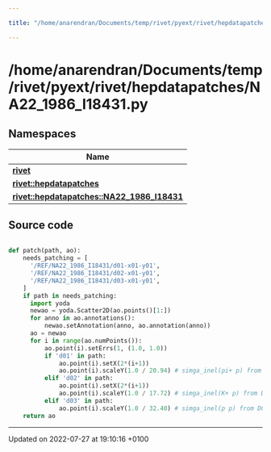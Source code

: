 ```yaml
---

title: "/home/anarendran/Documents/temp/rivet/pyext/rivet/hepdatapatches/NA22_1986_I18431.py"

---
```


# /home/anarendran/Documents/temp/rivet/pyext/rivet/hepdatapatches/NA22_1986_I18431.py



## Namespaces

| Name           |
| -------------- |
| **[rivet](http://example.org/namespaces/namespacerivet/)**  |
| **[rivet::hepdatapatches](http://example.org/namespaces/namespacerivet_1_1hepdatapatches/)**  |
| **[rivet::hepdatapatches::NA22_1986_I18431](http://example.org/namespaces/namespacerivet_1_1hepdatapatches_1_1na22__1986__i18431/)**  |




## Source code

```python

def patch(path, ao):
    needs_patching = [ 
      '/REF/NA22_1986_I18431/d01-x01-y01',
      '/REF/NA22_1986_I18431/d02-x01-y01',
      '/REF/NA22_1986_I18431/d03-x01-y01',
    ]
    if path in needs_patching:
      import yoda
      newao = yoda.Scatter2D(ao.points()[1:])
      for anno in ao.annotations():
          newao.setAnnotation(anno, ao.annotation(anno))
      ao = newao
      for i in range(ao.numPoints()):
          ao.point(i).setErrs(1, (1.0, 1.0))
          if 'd01' in path:
              ao.point(i).setX(2*(i+1))
              ao.point(i).scaleY(1.0 / 20.94) # simga_inel(pi+ p) from DOI:10.1007/BF01550769
          elif 'd02' in path:
              ao.point(i).setX(2*(i+1))
              ao.point(i).scaleY(1.0 / 17.72) # simga_inel(K+ p) from DOI:10.1007/BF01550769
          elif 'd03' in path:
              ao.point(i).scaleY(1.0 / 32.40) # simga_inel(p p) from DOI:10.1007/BF01550769
    return ao
```


-------------------------------

Updated on 2022-07-27 at 19:10:16 +0100

